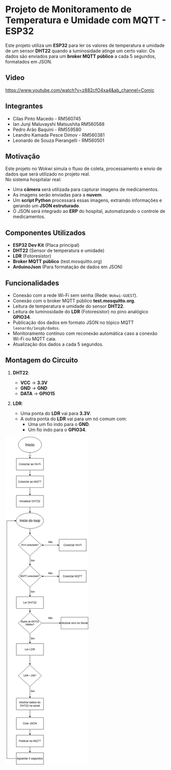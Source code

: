 # Projeto de Monitoramento de Temperatura e Umidade com MQTT - ESP32

Este projeto utiliza um **ESP32** para ler os valores de temperatura e umidade de um sensor **DHT22** quando a luminosidade atinge um certo valor. Os dados são enviados para um **broker MQTT público** a cada 5 segundos, formatados em JSON.

## Video

https://www.youtube.com/watch?v=z882cfO4xa4&ab_channel=Comic

## Integrantes

- Cilas Pinto Macedo - RM560745
- Ian Junji Maluvayshi Matsushita RM560588
- Pedro Arão Baquini - RM559580
- Leandro Kamada Pesce Dimov - RM560381
- Leonardo de Souza Pierangelli - RM560501

## Motivação

Este projeto no Wokwi simula o fluxo de coleta, processamento e envio de dados que será utilizado no projeto real.  
No sistema hospitalar real:

- Uma **câmera** será utilizada para capturar imagens de medicamentos.
- As imagens serão enviadas para a **nuvem**.
- Um **script Python** processará essas imagens, extraindo informações e gerando um **JSON estruturado**.
- O JSON será integrado ao **ERP** do hospital, automatizando o controle de medicamentos.

## Componentes Utilizados

- **ESP32 Dev Kit** (Placa principal)
- **DHT22** (Sensor de temperatura e umidade)
- **LDR** (Fotoresistor)
- **Broker MQTT público** (test.mosquitto.org)
- **ArduinoJson** (Para formatação de dados em JSON)

## Funcionalidades

- Conexão com a rede Wi-Fi sem senha (Rede: `Wokwi-GUEST`).
- Conexão com o broker MQTT público **test.mosquitto.org**.
- Leitura de temperatura e umidade do sensor **DHT22**.
- Leitura de luminosidade do **LDR** (Fotoresistor) no pino analógico **GPIO34**.
- Publicação dos dados em formato JSON no tópico MQTT `leonardo/1espb/dados`.
- Monitoramento contínuo com reconexão automática caso a conexão Wi-Fi ou MQTT caia.
- Atualização dos dados a cada 5 segundos.

## Montagem do Circuito

1. **DHT22**:
   - **VCC** -> **3.3V**
   - **GND** -> **GND**
   - **DATA** -> **GPIO15**

2. **LDR**:
   - Uma ponta do **LDR** vai para **3.3V**.
   - A outra ponta do **LDR** vai para um nó comum com:
     - Uma um fio indo para o **GND**.
     - Um fio indo para o **GPIO34**.



<img src="Diagrama.png">
